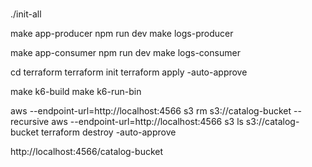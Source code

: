 #

./init-all

make app-producer
npm run dev
make logs-producer

make app-consumer
npm run dev
make logs-consumer

cd terraform
terraform init
terraform apply -auto-approve

make k6-build
make k6-run-bin

aws --endpoint-url=http://localhost:4566 s3 rm s3://catalog-bucket --recursive
aws --endpoint-url=http://localhost:4566 s3 ls s3://catalog-bucket
terraform destroy -auto-approve

http://localhost:4566/catalog-bucket